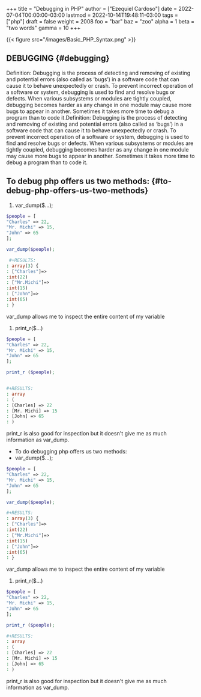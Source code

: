 +++
title = "Debugging in PHP"
author = ["Ezequiel Cardoso"]
date = 2022-07-04T00:00:00-03:00
lastmod = 2022-10-14T19:48:11-03:00
tags = ["php"]
draft = false
weight = 2008
foo = "bar"
baz = "zoo"
alpha = 1
beta = "two words"
gamma = 10
+++

{{< figure src="/images/Basic_PHP_Syntax.png" >}}


## DEBUGGING {#debugging}

Definition: Debugging is the process of detecting and removing of existing and
potential errors (also called as ‘bugs’) in a software code that can cause it to
behave unexpectedly or crash. To prevent incorrect operation of a software or
system, debugging is used to find and resolve bugs or defects. When various
subsystems or modules are tightly coupled, debugging becomes harder as any
change in one module may cause more bugs to appear in another. Sometimes it
takes more time to debug a program than to code it.Definition: Debugging is the
process of detecting and removing of existing and potential errors (also called
as ‘bugs’) in a software code that can cause it to behave unexpectedly or crash.
To prevent incorrect operation of a software or system, debugging is used to
find and resolve bugs or defects. When various subsystems or modules are tightly
coupled, debugging becomes harder as any change in one module may cause more
bugs to appear in another. Sometimes it takes more time to debug a program than
to code it.


## To debug php offers us two methods: {#to-debug-php-offers-us-two-methods}

1.  var_dump($...);

<!--listend-->

```php
$people = [
"Charles" => 22,
"Mr. Michi" => 15,
"John" => 65
];

var_dump($people);

 #+RESULTS:
: array(3) {
: ["Charles"]=>
:int(22)
: ["Mr.Michi"]=>
:int(15)
: ["John"]=>
:int(65)
: }
```

var_dump allows me to inspect the entire content of my variable

1.  print_r($...)

<!--listend-->

```php
$people = [
"Charles" => 22,
"Mr. Michi" => 15,
"John" => 65
];

print_r ($people);


#+RESULTS:
: array
: (
: [Charles] => 22
: [Mr. Michi] => 15
: [John] => 65
: )
```

print_r is also good for inspection but it doesn't give me as much information as var_dump.

-   To do debugging php offers us two methods:
-   var_dump($...);

<!--listend-->

```php
$people = [
"Charles" => 22,
"Mr. Michi" => 15,
"John" => 65
];

var_dump($people);

#+RESULTS:
: array(3) {
: ["Charles"]=>
:int(22)
: ["Mr.Michi"]=>
:int(15)
: ["John"]=>
:int(65)
: }
```

var_dump allows me to inspect the entire content of my variable

1.  print_r($...)

<!--listend-->

```php
$people = [
"Charles" => 22,
"Mr. Michi" => 15,
"John" => 65
];

print_r ($people);

#+RESULTS:
: array
: (
: [Charles] => 22
: [Mr. Michi] => 15
: [John] => 65
: )
```

print_r is also good for inspection but it doesn't give me as much information
as var_dump.

[//]: # "Exported with love from a post written in Org mode"
[//]: # "- https://github.com/kaushalmodi/ox-hugo"
